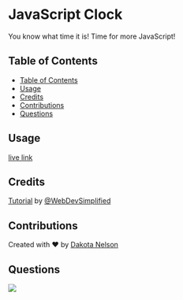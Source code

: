 # JavaScript Clock

You know what time it is! Time for more JavaScript!

## Table of Contents

  - [Table of Contents](#table-of-contents)
  - [Usage](#usage)
  - [Credits](#credits)
  - [Contributions](#contributions)
  - [Questions](#questions)

## Usage

[live link](https://kotalilyy.github.io/JavaScript-Clock/)

## Credits

[Tutorial](https://www.youtube.com/watch?v=Ki0XXrlKlHY) by [@WebDevSimplified](https://github.com/WebDevSimplified/JavaScript-Clock)

## Contributions

Created with ❤️ by [Dakota Nelson](https://github.com/kotalilyy)

## Questions

<a href="mailto:kotalilyy@gmail.com?"><img src="https://img.shields.io/badge/gmail-%23DD0031.svg?&style=for-the-badge&logo=gmail&logoColor=white"/></a>

